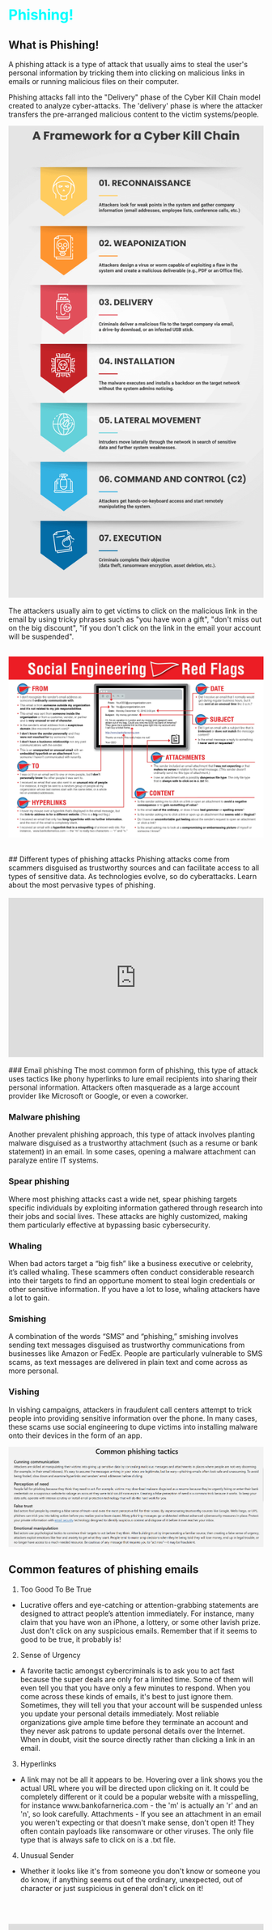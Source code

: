 ```yaml
---
layout: post
author: sujay adkesar
tags: [phishing, social-engineering]
---
```

<br>
<div class="eleven">
  <h1 style="color:cyan;">Phishing!</h1>
</div>

## What is Phishing!
A phishing attack is a type of attack that usually aims to steal the user's personal information by tricking them into clicking on malicious links in emails or running malicious files on their computer.

Phishing attacks fall into the "Delivery" phase of the Cyber Kill Chain model created to analyze cyber-attacks. The 'delivery' phase is where the attacker transfers the pre-arranged malicious content to the victim systems/people.

![image-source: phoenixnap](images/cyber-kill-chain-model.png)

The attackers usually aim to get victims to click on the malicious link in the email by using tricky phrases such as "you have won a gift", "don't miss out on the big discount", "if you don't click on the link in the email your account will be suspended".
<br><br>

![img-src: knowb4](images/file-26212286-jpg.jpg)

<br>
## Different types of phishing attacks
Phishing attacks come from scammers disguised as trustworthy sources and can facilitate access to all types of sensitive data. As technologies evolve, so do cyberattacks. Learn about the most pervasive types of phishing.
<br><br>

<div style="display: flex; justify-content: center;">
<iframe width="560" height="315" src="https://www.youtube.com/embed/BEHl2lAuWCk?si=Np45vZ_-bF36Op9_" title="YouTube video player" frameborder="0" allow="accelerometer; autoplay; clipboard-write; encrypted-media; gyroscope; picture-in-picture; web-share" referrerpolicy="strict-origin-when-cross-origin" allowfullscreen></iframe>
</div>

<br>
### Email phishing
The most common form of phishing, this type of attack uses tactics like phony hyperlinks to lure email recipients into sharing their personal information. Attackers often masquerade as a large account provider like Microsoft or Google, or even a coworker.

### Malware phishing
Another prevalent phishing approach, this type of attack involves planting malware disguised as a trustworthy attachment (such as a resume or bank statement) in an email. In some cases, opening a malware attachment can paralyze entire IT systems.

### Spear phishing
Where most phishing attacks cast a wide net, spear phishing targets specific individuals by exploiting information gathered through research into their jobs and social lives. These attacks are highly customized, making them particularly effective at bypassing basic cybersecurity.

### Whaling
When bad actors target a “big fish” like a business executive or celebrity, it’s called whaling. These scammers often conduct considerable research into their targets to find an opportune moment to steal login credentials or other sensitive information. If you have a lot to lose, whaling attackers have a lot to gain.

### Smishing
A combination of the words “SMS” and “phishing,” smishing involves sending text messages disguised as trustworthy communications from businesses like Amazon or FedEx. People are particularly vulnerable to SMS scams, as text messages are delivered in plain text and come across as more personal.

### Vishing
In vishing campaigns, attackers in fraudulent call centers attempt to trick people into providing sensitive information over the phone. In many cases, these scams use social engineering to dupe victims into installing malware onto their devices in the form of an app.

![](images/ss.png)

## Common features of phishing emails

1. Too Good To Be True
- Lucrative offers and eye-catching or attention-grabbing statements are designed to attract people’s attention immediately. For instance, many claim that you have won an iPhone, a lottery, or some other lavish prize. Just don't click on any suspicious emails. Remember that if it seems to good to be true, it probably is!
2. Sense of Urgency 
- A favorite tactic amongst cybercriminals is to ask you to act fast because the super deals are only for a limited time. Some of them will even tell you that you have only a few minutes to respond. When you come across these kinds of emails, it's best to just ignore them. Sometimes, they will tell you that your account will be suspended unless you update your personal details immediately. Most reliable organizations give ample time before they terminate an account and they never ask patrons to update personal details over the Internet. When in doubt, visit the source directly rather than clicking a link in an email.
3. Hyperlinks 
- A link may not be all it appears to be. Hovering over a link shows you the actual URL where you will be directed upon clicking on it. It could be completely different or it could be a popular website with a misspelling, for instance www.bankofarnerica.com - the 'm' is actually an 'r' and an 'n', so look carefully.
Attachments - If you see an attachment in an email you weren't expecting or that doesn't make sense, don't open it! They often contain payloads like ransomware or other viruses. The only file type that is always safe to click on is a .txt file.
4. Unusual Sender 
- Whether it looks like it's from someone you don't know or someone you do know, if anything seems out of the ordinary, unexpected, out of character or just suspicious in general don't click on it!



<br><br>
<div style="display: flex; justify-content: center;">
<iframe width="560" height="315" src="https://www.youtube.com/embed/T7K6znhEVjY?si=yfbruuPj0EEUt7Hu" title="YouTube video player" frameborder="0" allow="accelerometer; autoplay; clipboard-write; encrypted-media; gyroscope; picture-in-picture; web-share" referrerpolicy="strict-origin-when-cross-origin" allowfullscreen></iframe>
</div>
<br><br><br><br>

<div class="eleven">
  <h1 style="color:cyan;">Investigating Phishing Emails 📨🕵🏻</h1>
</div>

## Case Scenario

A user has received a phishing email and forwarded it to the Security Operations Team. Can you investigate the email and attachment to collect useful artifacts?


    <a class="trigger" href="#0">
      <span>
        <em>Download the Challenge file </em>
        <i aria-hidden="true"></i>
      </span>
    </a>



<style>
a {
  text-decoration: none;
}

/* Button and the icon */
section {
  width: 100%;
  height: 100vh;
  display: table;
}

.center {
  display: table-cell;
  vertical-align: middle;
  text-align: center;
}

.trigger {
  position: relative;
  background: #4a1942;
  display: inline-block;
  width: 200px;
  height: 60px;
  border-radius: 50em;
  box-shadow: 0 2px 20px rgba(0,0,0,0.7), inset 0 1px 0 rgba(255,255,255,0.2);
  color: #fff;
}

span, em, i {
  position: absolute;
  width: 100%;
  height: 100%;
  left: 0;
  /*background: yellow;
  opacity: .5;*/
}

em, i {
  transition: top 0.3s;
}

span {
  /*
  uncomment this to see where actually the
  Download and SVG located on initial state
  and on hover
  */
  overflow: hidden;
}

em {
  line-height: 60px; /*make the button text vertically center of the button*/
  top: 0;
}

i {
  top: 100%; /*moving out the SVG to the bottom on page loads*/
  padding-top:20px;
}

i::before {
  content: "\f019";
  font-family: FontAwesome;
  font-size: 2rem;
}

.trigger:hover em {
  top: -100%; /* move the Download text to the top*/
}

.trigger:hover i {
  top: 0;
}

/*Tooltip*/
.trigger::before,
.trigger::after {
  position: absolute;
  opacity: 0; /*hide on page load*/
  visibility: hidden; /*to stop interaction when user hover on top of the button*/
  transition: all 0.3s;
}

.trigger::before {
  content: "File size: 50M";
  width: 140px;
  height: 60px;
  line-height: 60px; /*to make the text vertically center*/
  background: #4A1942;
  border-radius: 0.25em;
  bottom: 90px;
  left: calc(50% - 70px); /*take the left size of the box and pull it left by 70px (half of the box's width) referencing .trigger element as the base*/
}

/*the triangle below the `File size` box*/
.trigger::after {
  content: "";
  width: 0;
  height: 0;
  border: 10px solid transparent;
  /*
  each border side is 10px width
  this makes the square 20px width in total
  left to center = 10px
  center to right = 10px
  */
  border-top-color: #4A1942;
  left: calc(50% - 10px); /*take the left size of the box and pull it left by 10px (half of the box's width) referencing .trigger element as the base*/
  bottom: 70px;
}

.trigger:hover::before,
.trigger:hover::after {
  opacity: 1;
  visibility: visible;
}

/*pull down effect for the `File size` box when we hover the button*/
.trigger:hover::before {
  bottom: 80px;
}

.trigger:hover::after {
  bottom: 60px;
}
</style>